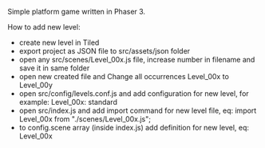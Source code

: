 Simple platform game written in Phaser 3.

How to add new level:
* create new level in Tiled
* export project as JSON file to src/assets/json folder
* open any src/scenes/Level_00x.js file, increase number in filename and save it in same folder
* open new created file and Change all occurrences Level_00x to Level_00y
* open src/config/levels.conf.js and add configuration for new level, for example: Level_00x: standard
* open src/index.js and add import command for new level file, eq: import Level_00x from "./scenes/Level_00x.js";
* to config.scene array (inside index.js) add definition for new level, eq: Level_00x